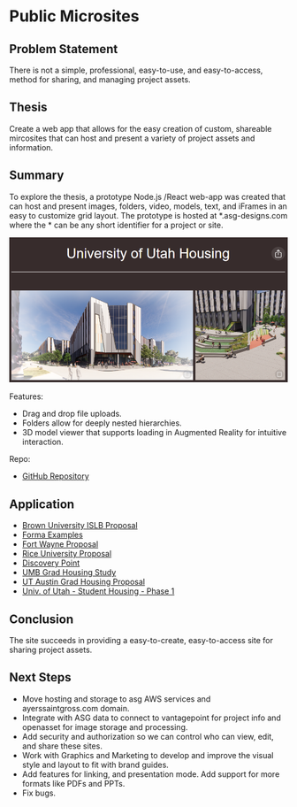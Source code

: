 # Public Microsites

## Problem Statement
There is not a simple, professional, easy-to-use, and easy-to-access, method for sharing, and managing project assets.

## Thesis
Create a web app that allows for the easy creation of custom, shareable mircosites that can host and present a variety of project assets and information.

## Summary
To explore the thesis, a prototype Node.js /React web-app was created that can host and present images, folders, video, models, text, and iFrames in an easy to customize grid layout. The prototype is hosted at *.asg-designs.com where the * can be any short identifier for a project or site. 

![Example Image](/assets/MicrositeExample.png)

Features:
- Drag and drop file uploads.
- Folders allow for deeply nested hierarchies.
- 3D model viewer that supports loading in Augmented Reality for intuitive interaction.

Repo:
- [GitHub Repository](https://github.com/miketalbott/talbott-portfolio)

## Application
- [Brown University ISLB Proposal](https://brown.asg-designs.com)
- [Forma Examples](https://forma.asg-designs.com)
- [Fort Wayne Proposal](https://fortwayne.asg-designs.com)
- [Rice University Proposal](https://rice.asg-designs.com)
- [Discovery Point](https://terrapin.asg-designs.com)
- [UMB Grad Housing Study](https://umb.asg-designs.com)
- [UT Austin Grad Housing Proposal](https://ut.asg-designs.com)
- [Univ. of Utah - Student Housing - Phase 1](https://utah.asg-designs.com)

## Conclusion
The site succeeds in providing a easy-to-create, easy-to-access site for sharing project assets. 

## Next Steps
- Move hosting and storage to asg AWS services and ayerssaintgross.com domain.
- Integrate with ASG data to connect to vantagepoint for project info and openasset for image storage and processing.
- Add security and authorization so we can control who can view, edit, and share these sites.
- Work with Graphics and Marketing to develop and improve the visual style and layout to fit with brand guides.
- Add features for linking, and presentation mode. Add support for more formats like PDFs and PPTs.
- Fix bugs.

